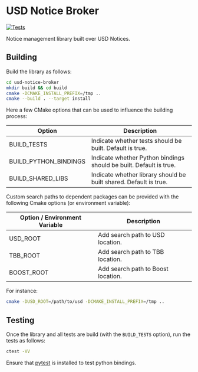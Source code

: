 # USD Notice Broker

[![Tests](https://github.com/wdas/usd-notice-broker/actions/workflows/test.yml/badge.svg?branch=prototype)](https://github.com/wdas/usd-notice-broker/actions/workflows/test.yml)

Notice management library built over USD Notices.

## Building

Build the library as follows:

```bash
cd usd-notice-broker
mkdir build && cd build
cmake -DCMAKE_INSTALL_PREFIX=/tmp ..
cmake --build . --target install
```

Here a few CMake options that can be used to influence the building process:

| Option                 | Description                                                         |
| ---------------------- | ------------------------------------------------------------------- |
| BUILD_TESTS            | Indicate whether tests should be built. Default is true.            |
| BUILD_PYTHON_BINDINGS  | Indicate whether Python bindings should be built. Default is true.  |
| BUILD_SHARED_LIBS      | Indicate whether library should be built shared. Default is true.   |

Custom search paths to dependent packages can be provided with the following
Cmake options (or environment variable):

| Option / Environment Variable  | Description                         |
| ------------------------------ | ----------------------------------- |
| USD_ROOT                       | Add search path to USD location.    |
| TBB_ROOT                       | Add search path to TBB location.    |
| BOOST_ROOT                     | Add search path to Boost location.  |

For instance:

```bash
cmake -DUSD_ROOT=/path/to/usd -DCMAKE_INSTALL_PREFIX=/tmp ..
```

## Testing

Once the library and all tests are build (with the `BUILD_TESTS` option), run
the tests as follows:

```bash
ctest -VV
```

Ensure that [pytest](https://docs.pytest.org/en/stable/) is installed to test
python bindings.
